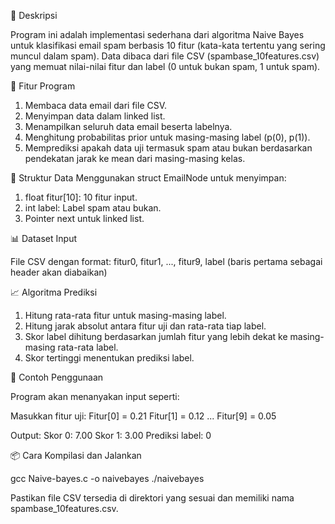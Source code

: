 📌 Deskripsi

Program ini adalah implementasi sederhana dari algoritma Naive Bayes untuk klasifikasi email spam berbasis 10 fitur (kata-kata tertentu yang sering muncul dalam spam). Data dibaca dari file CSV (spambase_10features.csv) yang memuat nilai-nilai fitur dan label (0 untuk bukan spam, 1 untuk spam).


🔧 Fitur Program
1. Membaca data email dari file CSV.
2. Menyimpan data dalam linked list.
3. Menampilkan seluruh data email beserta labelnya.
4. Menghitung probabilitas prior untuk masing-masing label (p(0), p(1)).
5. Memprediksi apakah data uji termasuk spam atau bukan berdasarkan pendekatan jarak ke mean dari masing-masing kelas.


📁 Struktur Data
Menggunakan struct EmailNode untuk menyimpan:
1. float fitur[10]: 10 fitur input.
2. int label: Label spam atau bukan.
3. Pointer next untuk linked list.


📊 Dataset Input

File CSV dengan format:
fitur0, fitur1, ..., fitur9, label
(baris pertama sebagai header akan diabaikan)

📈 Algoritma Prediksi
1. Hitung rata-rata fitur untuk masing-masing label.
2. Hitung jarak absolut antara fitur uji dan rata-rata tiap label.
3. Skor label dihitung berdasarkan jumlah fitur yang lebih dekat ke masing-masing rata-rata label.
4. Skor tertinggi menentukan prediksi label.


🧪 Contoh Penggunaan

Program akan menanyakan input seperti:

Masukkan fitur uji:
Fitur[0] = 0.21
Fitur[1] = 0.12
...
Fitur[9] = 0.05

Output:
Skor 0: 7.00
Skor 1: 3.00
Prediksi label: 0

📦 Cara Kompilasi dan Jalankan

gcc Naive-bayes.c -o naivebayes
./naivebayes

Pastikan file CSV tersedia di direktori yang sesuai dan memiliki nama spambase_10features.csv.

